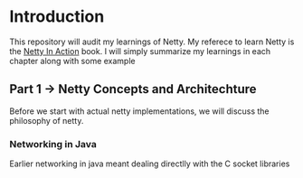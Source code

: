 # Introduction

This repository will audit my learnings of Netty. My referece to learn Netty is the [Netty In Action](https://www.manning.com/books/netty-in-action) book. I will simply summarize my learnings in each chapter along with some example

## Part 1  -> Netty Concepts and Architechture

Before we start with actual netty implementations, we will discuss the philosophy of netty. 

### Networking in Java

Earlier networking in java meant dealing directlly with the C socket libraries


